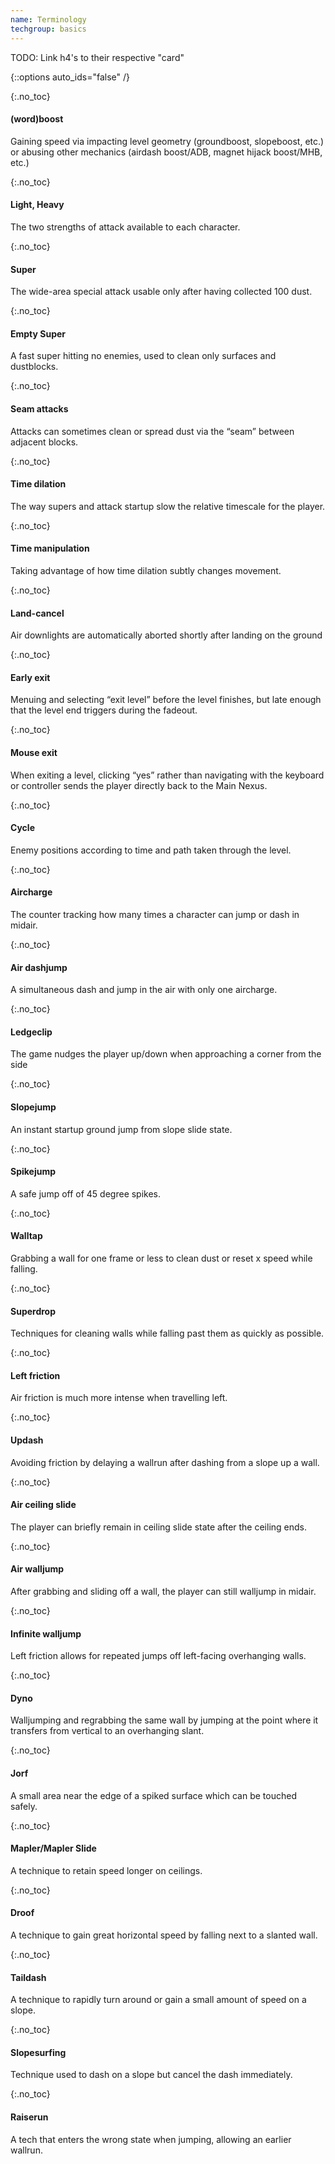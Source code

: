 ```yaml
---
name: Terminology
techgroup: basics
---
```


TODO: Link h4's to their respective "card"

{::options auto_ids="false" /}

{:.no_toc}
#### (word)boost
Gaining speed via impacting level geometry (groundboost, slopeboost, etc.) or abusing other mechanics (airdash boost/ADB, magnet hijack boost/MHB, etc.)

{:.no_toc}
#### Light, Heavy
The two strengths of attack available to each character.

{:.no_toc}
#### Super
The wide-area special attack usable only after having collected 100 dust.

{:.no_toc}
#### Empty Super
A fast super hitting no enemies, used to clean only surfaces and dustblocks.

{:.no_toc}
#### Seam attacks
Attacks can sometimes clean or spread dust via the “seam” between adjacent blocks.

{:.no_toc}
#### Time dilation
The way supers and attack startup slow the relative timescale for the player.

{:.no_toc}
#### Time manipulation
Taking advantage of how time dilation subtly changes movement.

{:.no_toc}
#### Land-cancel
Air downlights are automatically aborted shortly after landing on the ground

{:.no_toc}
#### Early exit
Menuing and selecting “exit level” before the level finishes, but late enough that the level end triggers during the fadeout.

{:.no_toc}
#### Mouse exit
When exiting a level, clicking “yes” rather than navigating with the keyboard or controller sends the player directly back to the Main Nexus.

{:.no_toc}
#### Cycle
Enemy positions according to time and path taken through the level.

{:.no_toc}
#### Aircharge
The counter tracking how many times a character can jump or dash in midair.

{:.no_toc}
#### Air dashjump
A simultaneous dash and jump in the air with only one aircharge.

{:.no_toc}
#### Ledgeclip
The game nudges the player up/down when approaching a corner from the side

{:.no_toc}
#### Slopejump
An instant startup ground jump from slope slide state.

{:.no_toc}
#### Spikejump
A safe jump off of 45 degree spikes.

{:.no_toc}
#### Walltap
Grabbing a wall for one frame or less to clean dust or reset x speed while falling.

{:.no_toc}
#### Superdrop
Techniques for cleaning walls while falling past them as quickly as possible.

{:.no_toc}
#### Left friction
Air friction is much more intense when travelling left.

{:.no_toc}
#### Updash
Avoiding friction by delaying a wallrun after dashing from a slope up a wall.

{:.no_toc}
#### Air ceiling slide
The player can briefly remain in ceiling slide state after the ceiling ends.

{:.no_toc}
#### Air walljump
After grabbing and sliding off a wall, the player can still walljump in midair.

{:.no_toc}
#### Infinite walljump
Left friction allows for repeated jumps off left-facing overhanging walls.

{:.no_toc}
#### Dyno
Walljumping and regrabbing the same wall by jumping at the point where it transfers from vertical to an overhanging slant.

{:.no_toc}
#### Jorf
A small area near the edge of a spiked surface which can be touched safely.

{:.no_toc}
#### Mapler/Mapler Slide
A technique to retain speed longer on ceilings.

{:.no_toc}
#### Droof
A technique to gain great horizontal speed by falling next to a slanted wall.

{:.no_toc}
#### Taildash
A technique to rapidly turn around or gain a small amount of speed on a slope.

{:.no_toc}
#### Slopesurfing
Technique used to dash on a slope but cancel the dash immediately.

{:.no_toc}
#### Raiserun
A tech that enters the wrong state when jumping, allowing an earlier wallrun.
